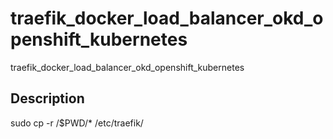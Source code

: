 # traefik_docker_load_balancer_okd_openshift_kubernetes
 
traefik_docker_load_balancer_okd_openshift_kubernetes

## Description

sudo cp -r /$PWD/*  /etc/traefik/
